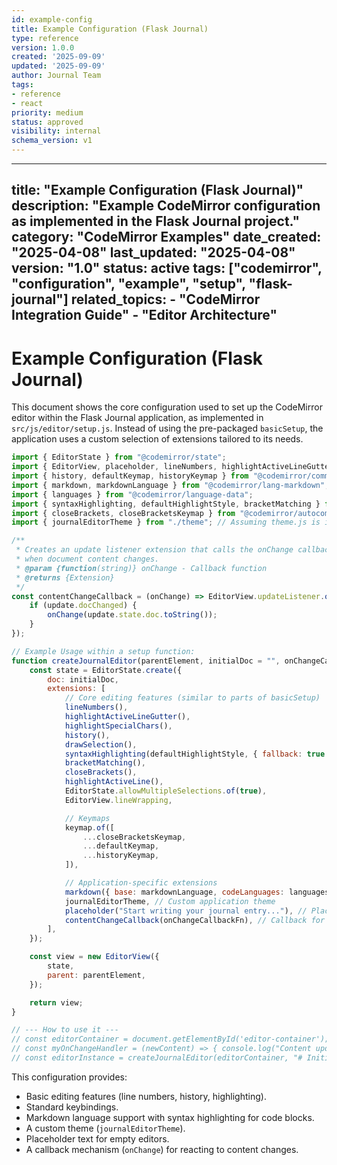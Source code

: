 ```yaml
---
id: example-config
title: Example Configuration (Flask Journal)
type: reference
version: 1.0.0
created: '2025-09-09'
updated: '2025-09-09'
author: Journal Team
tags:
- reference
- react
priority: medium
status: approved
visibility: internal
schema_version: v1
---
```


***

title: "Example Configuration (Flask Journal)"
description: "Example CodeMirror configuration as implemented in the Flask Journal project."
category: "CodeMirror Examples"
date\_created: "2025-04-08"
last\_updated: "2025-04-08"
version: "1.0"
status: active
tags: \["codemirror", "configuration", "example", "setup", "flask-journal"]
related\_topics:
\- "CodeMirror Integration Guide"
\- "Editor Architecture"
------------------------

# Example Configuration (Flask Journal)

This document shows the core configuration used to set up the CodeMirror editor within the Flask Journal application, as implemented in `src/js/editor/setup.js`. Instead of using the pre-packaged `basicSetup`, the application uses a custom selection of extensions tailored to its needs.

```javascript
import { EditorState } from "@codemirror/state";
import { EditorView, placeholder, lineNumbers, highlightActiveLineGutter, highlightSpecialChars, drawSelection, highlightActiveLine, keymap } from "@codemirror/view";
import { history, defaultKeymap, historyKeymap } from "@codemirror/commands";
import { markdown, markdownLanguage } from "@codemirror/lang-markdown";
import { languages } from "@codemirror/language-data";
import { syntaxHighlighting, defaultHighlightStyle, bracketMatching } from "@codemirror/language";
import { closeBrackets, closeBracketsKeymap } from "@codemirror/autocomplete";
import { journalEditorTheme } from "./theme"; // Assuming theme.js is in the same directory

/**
 * Creates an update listener extension that calls the onChange callback
 * when document content changes.
 * @param {function(string)} onChange - Callback function
 * @returns {Extension}
 */
const contentChangeCallback = (onChange) => EditorView.updateListener.of((update) => {
    if (update.docChanged) {
        onChange(update.state.doc.toString());
    }
});

// Example Usage within a setup function:
function createJournalEditor(parentElement, initialDoc = "", onChangeCallbackFn = () => {}) {
    const state = EditorState.create({
        doc: initialDoc,
        extensions: [
            // Core editing features (similar to parts of basicSetup)
            lineNumbers(),
            highlightActiveLineGutter(),
            highlightSpecialChars(),
            history(),
            drawSelection(),
            syntaxHighlighting(defaultHighlightStyle, { fallback: true }),
            bracketMatching(),
            closeBrackets(),
            highlightActiveLine(),
            EditorState.allowMultipleSelections.of(true),
            EditorView.lineWrapping,

            // Keymaps
            keymap.of([
                ...closeBracketsKeymap,
                ...defaultKeymap,
                ...historyKeymap,
            ]),

            // Application-specific extensions
            markdown({ base: markdownLanguage, codeLanguages: languages }), // Markdown language support
            journalEditorTheme, // Custom application theme
            placeholder("Start writing your journal entry..."), // Placeholder text
            contentChangeCallback(onChangeCallbackFn), // Callback for content changes
        ],
    });

    const view = new EditorView({
        state,
        parent: parentElement,
    });

    return view;
}

// --- How to use it ---
// const editorContainer = document.getElementById('editor-container');
// const myOnChangeHandler = (newContent) => { console.log("Content updated:", newContent); };
// const editorInstance = createJournalEditor(editorContainer, "# Initial Content", myOnChangeHandler);

```

This configuration provides:

- Basic editing features (line numbers, history, highlighting).
- Standard keybindings.
- Markdown language support with syntax highlighting for code blocks.
- A custom theme (`journalEditorTheme`).
- Placeholder text for empty editors.
- A callback mechanism (`onChange`) for reacting to content changes.
